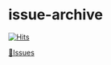 # issue-archive

[![Hits](https://hits.seeyoufarm.com/api/count/incr/badge.svg?url=https%3A%2F%2Fgithub.com%2Fjeff-seyong%2Fissue-archive&count_bg=%2346CB91&title_bg=%238D42A6&icon=&icon_color=%2388D35A&title=daily+%2F+total&edge_flat=false)](https://hits.seeyoufarm.com)

[🚪Issues](https://gnoyes.oopy.io/issues)
